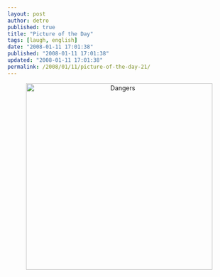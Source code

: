 ```yaml
---
layout: post
author: detro
published: true
title: "Picture of the Day"
tags: [laugh, english]
date: "2008-01-11 17:01:38"
published: "2008-01-11 17:01:38"
updated: "2008-01-11 17:01:38"
permalink: /2008/01/11/picture-of-the-day-21/
---
```


<div align="center"><a href="http://xkcd.com/369/"><img src="http://imgs.xkcd.com/comics/dangers.png" alt="Dangers" width="420" /></a></div>
